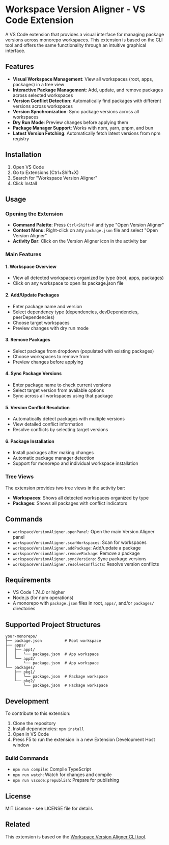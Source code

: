 # Workspace Version Aligner - VS Code Extension

A VS Code extension that provides a visual interface for managing package versions across monorepo workspaces. This extension is based on the CLI tool and offers the same functionality through an intuitive graphical interface.

## Features

- **Visual Workspace Management**: View all workspaces (root, apps, packages) in a tree view
- **Interactive Package Management**: Add, update, and remove packages across selected workspaces
- **Version Conflict Detection**: Automatically find packages with different versions across workspaces
- **Version Synchronization**: Sync package versions across all workspaces
- **Dry Run Mode**: Preview changes before applying them
- **Package Manager Support**: Works with npm, yarn, pnpm, and bun
- **Latest Version Fetching**: Automatically fetch latest versions from npm registry

## Installation

1. Open VS Code
2. Go to Extensions (Ctrl+Shift+X)
3. Search for "Workspace Version Aligner"
4. Click Install

## Usage

### Opening the Extension

- **Command Palette**: Press `Ctrl+Shift+P` and type "Open Version Aligner"
- **Context Menu**: Right-click on any `package.json` file and select "Open Version Aligner"
- **Activity Bar**: Click on the Version Aligner icon in the activity bar

### Main Features

#### 1. Workspace Overview

- View all detected workspaces organized by type (root, apps, packages)
- Click on any workspace to open its package.json file

#### 2. Add/Update Packages

- Enter package name and version
- Select dependency type (dependencies, devDependencies, peerDependencies)
- Choose target workspaces
- Preview changes with dry run mode

#### 3. Remove Packages

- Select package from dropdown (populated with existing packages)
- Choose workspaces to remove from
- Preview changes before applying

#### 4. Sync Package Versions

- Enter package name to check current versions
- Select target version from available options
- Sync across all workspaces using that package

#### 5. Version Conflict Resolution

- Automatically detect packages with multiple versions
- View detailed conflict information
- Resolve conflicts by selecting target versions

#### 6. Package Installation

- Install packages after making changes
- Automatic package manager detection
- Support for monorepo and individual workspace installation

### Tree Views

The extension provides two tree views in the activity bar:

- **Workspaces**: Shows all detected workspaces organized by type
- **Packages**: Shows all packages with conflict indicators

## Commands

- `workspaceVersionAligner.openPanel`: Open the main Version Aligner panel
- `workspaceVersionAligner.scanWorkspaces`: Scan for workspaces
- `workspaceVersionAligner.addPackage`: Add/update a package
- `workspaceVersionAligner.removePackage`: Remove a package
- `workspaceVersionAligner.syncVersions`: Sync package versions
- `workspaceVersionAligner.resolveConflicts`: Resolve version conflicts

## Requirements

- VS Code 1.74.0 or higher
- Node.js (for npm operations)
- A monorepo with `package.json` files in root, `apps/`, and/or `packages/` directories

## Supported Project Structures

```
your-monorepo/
├── package.json          # Root workspace
├── apps/
│   ├── app1/
│   │   └── package.json  # App workspace
│   └── app2/
│       └── package.json  # App workspace
└── packages/
    ├── pkg1/
    │   └── package.json  # Package workspace
    └── pkg2/
        └── package.json  # Package workspace
```

## Development

To contribute to this extension:

1. Clone the repository
2. Install dependencies: `npm install`
3. Open in VS Code
4. Press F5 to run the extension in a new Extension Development Host window

### Build Commands

- `npm run compile`: Compile TypeScript
- `npm run watch`: Watch for changes and compile
- `npm run vscode:prepublish`: Prepare for publishing

## License

MIT License - see LICENSE file for details

## Related

This extension is based on the [Workspace Version Aligner CLI tool](../README.md).

